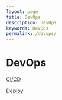 ```yaml
---
layout: page
title: DevOps
description: DevOps
keywords: DevOps
permalink: /devops/
---
```


# DevOps

[CI/CD](/devops/ci-cd/)

[Deploy](/devops/deploy/)
